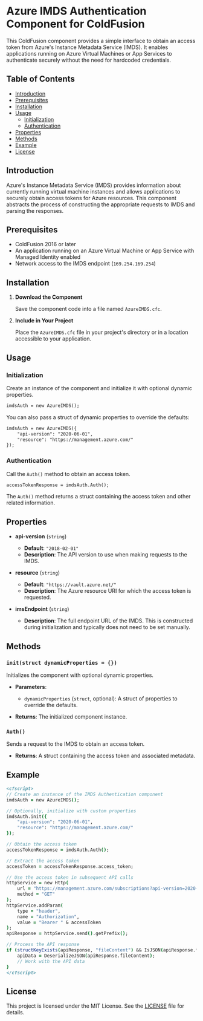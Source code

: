 # Azure IMDS Authentication Component for ColdFusion

This ColdFusion component provides a simple interface to obtain an access token from Azure's Instance Metadata Service (IMDS). It enables applications running on Azure Virtual Machines or App Services to authenticate securely without the need for hardcoded credentials.

## Table of Contents

- [Introduction](#introduction)
- [Prerequisites](#prerequisites)
- [Installation](#installation)
- [Usage](#usage)
  - [Initialization](#initialization)
  - [Authentication](#authentication)
- [Properties](#properties)
- [Methods](#methods)
- [Example](#example)
- [License](#license)

## Introduction

Azure's Instance Metadata Service (IMDS) provides information about currently running virtual machine instances and allows applications to securely obtain access tokens for Azure resources. This component abstracts the process of constructing the appropriate requests to IMDS and parsing the responses.

## Prerequisites

- ColdFusion 2016 or later
- An application running on an Azure Virtual Machine or App Service with Managed Identity enabled
- Network access to the IMDS endpoint (`169.254.169.254`)

## Installation

1. **Download the Component**

   Save the component code into a file named `AzureIMDS.cfc`.

2. **Include in Your Project**

   Place the `AzureIMDS.cfc` file in your project's directory or in a location accessible to your application.

## Usage

### Initialization

Create an instance of the component and initialize it with optional dynamic properties.

```coldfusion
imdsAuth = new AzureIMDS();
```

You can also pass a struct of dynamic properties to override the defaults:

```coldfusion
imdsAuth = new AzureIMDS({
    "api-version": "2020-06-01",
    "resource": "https://management.azure.com/"
});
```

### Authentication

Call the `Auth()` method to obtain an access token.

```coldfusion
accessTokenResponse = imdsAuth.Auth();
```

The `Auth()` method returns a struct containing the access token and other related information.

## Properties

- **api-version** (`string`)

  - **Default**: `"2018-02-01"`
  - **Description**: The API version to use when making requests to the IMDS.

- **resource** (`string`)

  - **Default**: `"https://vault.azure.net/"`
  - **Description**: The Azure resource URI for which the access token is requested.

- **imsEndpoint** (`string`)

  - **Description**: The full endpoint URL of the IMDS. This is constructed during initialization and typically does not need to be set manually.

## Methods

### `init(struct dynamicProperties = {})`

Initializes the component with optional dynamic properties.

- **Parameters**:
  - `dynamicProperties` (`struct`, optional): A struct of properties to override the defaults.

- **Returns**: The initialized component instance.

### `Auth()`

Sends a request to the IMDS to obtain an access token.

- **Returns**: A struct containing the access token and associated metadata.

## Example

```coldfusion
<cfscript>
// Create an instance of the IMDS Authentication component
imdsAuth = new AzureIMDS();

// Optionally, initialize with custom properties
imdsAuth.init({
    "api-version": "2020-06-01",
    "resource": "https://management.azure.com/"
});

// Obtain the access token
accessTokenResponse = imdsAuth.Auth();

// Extract the access token
accessToken = accessTokenResponse.access_token;

// Use the access token in subsequent API calls
httpService = new Http(
    url = "https://management.azure.com/subscriptions?api-version=2020-01-01",
    method = "GET"
);
httpService.addParam(
    type = "header",
    name = "Authorization",
    value = "Bearer " & accessToken
);
apiResponse = httpService.send().getPrefix();

// Process the API response
if (structKeyExists(apiResponse, "fileContent") && IsJSON(apiResponse.fileContent)) {
    apiData = DeserializeJSON(apiResponse.fileContent);
    // Work with the API data
}
</cfscript>
```

## License

This project is licensed under the MIT License. See the [LICENSE](LICENSE) file for details.
